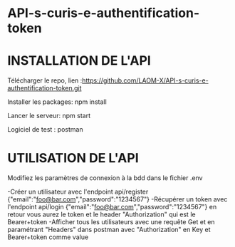 # API-s-curis-e-authentification-token

# INSTALLATION DE L'API

Télécharger le repo, lien :https://github.com/LAOM-X/API-s-curis-e-authentification-token.git

Installer les packages: npm install

Lancer le serveur: npm start

Logiciel de test : postman

# UTILISATION DE L'API
Modifiez les paramètres de connexion à la bdd dans le fichier .env

-Créer un utilisateur avec l'endpoint api/register
{"email":"foo@bar.com","password":"1234567"} 
-Récupérer un token avec l'endpoint api/login
{"email":"foo@bar.com","password":"1234567"} 
en retour vous aurez le token et le header "Authorization" qui est le Bearer+token
-Afficher tous les utilisateurs avec une requête Get et en paramétrant "Headers" dans postman
avec "Authorization" en Key et Bearer+token comme value